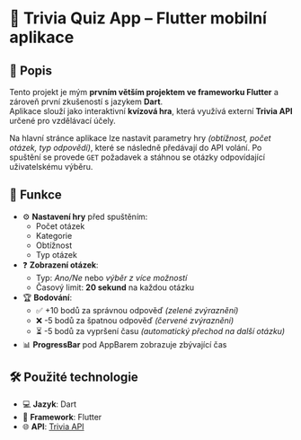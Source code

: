 # 📱 Trivia Quiz App – Flutter mobilní aplikace

## 📝 Popis

Tento projekt je mým **prvním větším projektem ve frameworku Flutter** a zároveň první zkušeností s jazykem **Dart**.  
Aplikace slouží jako interaktivní **kvízová hra**, která využívá externí **Trivia API** určené pro vzdělávací účely.

Na hlavní stránce aplikace lze nastavit parametry hry *(obtížnost, počet otázek, typ odpovědí)*, které se následně předávají do API volání. Po spuštění se provede `GET` požadavek a stáhnou se otázky odpovídající uživatelskému výběru.

## 🎯 Funkce

- ⚙️ **Nastavení hry** před spuštěním:
  - Počet otázek
  - Kategorie
  - Obtížnost
  - Typ otázek
- ❓ **Zobrazení otázek**:
  - Typ: *Ano/Ne* nebo *výběr z více možností*
  - Časový limit: **20 sekund** na každou otázku
- 🏆 **Bodování**:
  - ✅ +10 bodů za správnou odpověď *(zelené zvýraznění)*
  - ❌ -5 bodů za špatnou odpověď *(červené zvýraznění)*
  - ⏳ -5 bodů za vypršení času *(automatický přechod na další otázku)*
- 📊 **ProgressBar** pod AppBarem zobrazuje zbývající čas

## 🛠️ Použité technologie

- 💻 **Jazyk**: Dart
- 🎨 **Framework**: Flutter
- 🌐 **API**: [Trivia API](https://opentdb.com/api_config.php)
